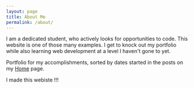 ```yaml
---
layout: page
title: About Me
permalink: /about/
---
```


I am a dedicated student, who actively looks for opportunities to code.  This website is one of those many examples.  I get to knock out my portfolio while also learning web development at a level I haven't gone to yet.

Portfolio for my accomplishments, sorted by dates started in the posts on my [Home](/index.markdown) page.

I made this webiste !!!
